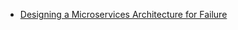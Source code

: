 

* [Designing a Microservices Architecture for Failure](https://blog.risingstack.com/designing-microservices-architecture-for-failure/?utm_source=mybridge&utm_medium=blog&utm_campaign=read_more)